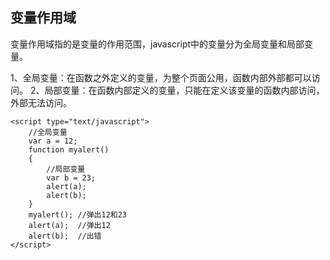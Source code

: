## 变量作用域

变量作用域指的是变量的作用范围，javascript中的变量分为全局变量和局部变量。

1、全局变量：在函数之外定义的变量，为整个页面公用，函数内部外部都可以访问。
2、局部变量：在函数内部定义的变量，只能在定义该变量的函数内部访问，外部无法访问。

```
<script type="text/javascript">
    //全局变量
    var a = 12;
    function myalert()
    {
        //局部变量
        var b = 23;
        alert(a);
        alert(b);
    }
    myalert(); //弹出12和23
    alert(a);  //弹出12    
    alert(b);  //出错
</script>
```

